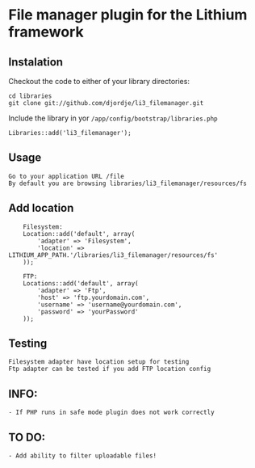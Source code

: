 # File manager plugin for the Lithium framework

## Instalation

Checkout the code to either of your library directories:

	cd libraries
	git clone git://github.com/djordje/li3_filemanager.git

Include the library in yor `/app/config/bootstrap/libraries.php`

	Libraries::add('li3_filemanager');

## Usage

	Go to your application URL /file
	By default you are browsing libraries/li3_filemanager/resources/fs

## Add location

		Filesystem:
		Location::add('default', array(
			'adapter' => 'Filesystem',
			'location' => LITHIUM_APP_PATH.'/libraries/li3_filemanager/resources/fs'
		));

		FTP:
		Locations::add('default', array(
			'adapter' => 'Ftp',
			'host' => 'ftp.yourdomain.com',
			'username' => 'username@yourdomain.com',
			'password' => 'yourPassword'
		));

## Testing

	Filesystem adapter have location setup for testing
	Ftp adapter can be tested if you add FTP location config

## INFO:
	- If PHP runs in safe mode plugin does not work correctly

## TO DO:
	- Add ability to filter uploadable files!